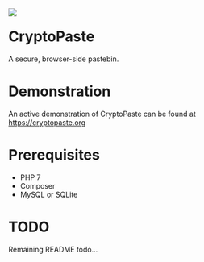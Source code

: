 <img src="https://github.com/HackThisCode/CryptoPaste/raw/master/public/img/cryptopaste.png" align="left">
<h1>CryptoPaste</h1>
A secure, browser-side pastebin.

# Demonstration
An active demonstration of CryptoPaste can be found at https://cryptopaste.org

# Prerequisites
- PHP 7
- Composer
- MySQL or SQLite

# TODO
Remaining README todo...
